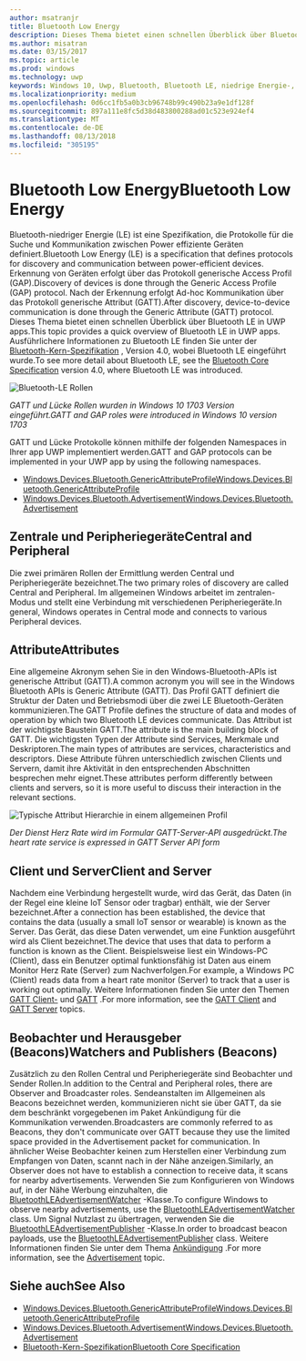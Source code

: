 ```yaml
---
author: msatranjr
title: Bluetooth Low Energy
description: Dieses Thema bietet einen schnellen Überblick über Bluetooth LE in UWP apps.
ms.author: misatran
ms.date: 03/15/2017
ms.topic: article
ms.prod: windows
ms.technology: uwp
keywords: Windows 10, Uwp, Bluetooth, Bluetooth LE, niedrige Energie-, Gatt, Abstand, Central, Peripheriegeräte, Client, Server, Watcher, publisher
ms.localizationpriority: medium
ms.openlocfilehash: 0d6cc1fb5a0b3cb96748b99c490b23a9e1df128f
ms.sourcegitcommit: 897a111e8fc5d38d483800288ad01c523e924ef4
ms.translationtype: MT
ms.contentlocale: de-DE
ms.lasthandoff: 08/13/2018
ms.locfileid: "305195"
---
```

# <a name="bluetooth-low-energy"></a><span data-ttu-id="e61d4-104">Bluetooth Low Energy</span><span class="sxs-lookup"><span data-stu-id="e61d4-104">Bluetooth Low Energy</span></span>
<span data-ttu-id="e61d4-105">Bluetooth-niedriger Energie (LE) ist eine Spezifikation, die Protokolle für die Suche und Kommunikation zwischen Power effiziente Geräten definiert.</span><span class="sxs-lookup"><span data-stu-id="e61d4-105">Bluetooth Low Energy (LE) is a specification that defines protocols for discovery and communication between power-efficient devices.</span></span> <span data-ttu-id="e61d4-106">Erkennung von Geräten erfolgt über das Protokoll generische Access Profil (GAP).</span><span class="sxs-lookup"><span data-stu-id="e61d4-106">Discovery of devices is done through the Generic Access Profile (GAP) protocol.</span></span> <span data-ttu-id="e61d4-107">Nach der Erkennung erfolgt Ad-hoc Kommunikation über das Protokoll generische Attribut (GATT).</span><span class="sxs-lookup"><span data-stu-id="e61d4-107">After discovery, device-to-device communication is done through the Generic Attribute (GATT) protocol.</span></span> <span data-ttu-id="e61d4-108">Dieses Thema bietet einen schnellen Überblick über Bluetooth LE in UWP apps.</span><span class="sxs-lookup"><span data-stu-id="e61d4-108">This topic provides a quick overview of Bluetooth LE in UWP apps.</span></span> <span data-ttu-id="e61d4-109">Ausführlichere Informationen zu Bluetooth LE finden Sie unter der [Bluetooth-Kern-Spezifikation](https://www.bluetooth.com/specifications/bluetooth-core-specification) , Version 4.0, wobei Bluetooth LE eingeführt wurde.</span><span class="sxs-lookup"><span data-stu-id="e61d4-109">To see more detail about Bluetooth LE, see the [Bluetooth Core Specification](https://www.bluetooth.com/specifications/bluetooth-core-specification) version 4.0, where Bluetooth LE was introduced.</span></span> 

![Bluetooth-LE Rollen](images/gatt-roles.png)

*<span data-ttu-id="e61d4-111">GATT und Lücke Rollen wurden in Windows 10 1703 Version eingeführt.</span><span class="sxs-lookup"><span data-stu-id="e61d4-111">GATT and GAP roles were introduced in Windows 10 version 1703</span></span>*

<span data-ttu-id="e61d4-112">GATT und Lücke Protokolle können mithilfe der folgenden Namespaces in Ihrer app UWP implementiert werden.</span><span class="sxs-lookup"><span data-stu-id="e61d4-112">GATT and GAP protocols can be implemented in your UWP app by using the following namespaces.</span></span>
- [<span data-ttu-id="e61d4-113">Windows.Devices.Bluetooth.GenericAttributeProfile</span><span class="sxs-lookup"><span data-stu-id="e61d4-113">Windows.Devices.Bluetooth.GenericAttributeProfile</span></span>](https://docs.microsoft.com/en-us/uwp/api/windows.devices.bluetooth.genericattributeprofile)
- [<span data-ttu-id="e61d4-114">Windows.Devices.Bluetooth.Advertisement</span><span class="sxs-lookup"><span data-stu-id="e61d4-114">Windows.Devices.Bluetooth.Advertisement</span></span>](https://docs.microsoft.com/en-us/uwp/api/windows.devices.bluetooth.genericattributeprofile)

## <a name="central-and-peripheral"></a><span data-ttu-id="e61d4-115">Zentrale und Peripheriegeräte</span><span class="sxs-lookup"><span data-stu-id="e61d4-115">Central and Peripheral</span></span>
<span data-ttu-id="e61d4-116">Die zwei primären Rollen der Ermittlung werden Central und Peripheriegeräte bezeichnet.</span><span class="sxs-lookup"><span data-stu-id="e61d4-116">The two primary roles of discovery are called Central and Peripheral.</span></span> <span data-ttu-id="e61d4-117">Im allgemeinen Windows arbeitet im zentralen-Modus und stellt eine Verbindung mit verschiedenen Peripheriegeräte.</span><span class="sxs-lookup"><span data-stu-id="e61d4-117">In general, Windows operates in Central mode and connects to various Peripheral devices.</span></span> 

## <a name="attributes"></a><span data-ttu-id="e61d4-118">Attribute</span><span class="sxs-lookup"><span data-stu-id="e61d4-118">Attributes</span></span>
<span data-ttu-id="e61d4-119">Eine allgemeine Akronym sehen Sie in den Windows-Bluetooth-APIs ist generische Attribut (GATT).</span><span class="sxs-lookup"><span data-stu-id="e61d4-119">A common acronym you will see in the Windows Bluetooth APIs is Generic Attribute (GATT).</span></span> <span data-ttu-id="e61d4-120">Das Profil GATT definiert die Struktur der Daten und Betriebsmodi über die zwei LE Bluetooth-Geräten kommunizieren.</span><span class="sxs-lookup"><span data-stu-id="e61d4-120">The GATT Profile defines the structure of data and modes of operation by which two Bluetooth LE devices communicate.</span></span> <span data-ttu-id="e61d4-121">Das Attribut ist der wichtigste Baustein GATT.</span><span class="sxs-lookup"><span data-stu-id="e61d4-121">The attribute is the main building block of GATT.</span></span> <span data-ttu-id="e61d4-122">Die wichtigsten Typen der Attribute sind Services, Merkmale und Deskriptoren.</span><span class="sxs-lookup"><span data-stu-id="e61d4-122">The main types of attributes are services, characteristics and descriptors.</span></span> <span data-ttu-id="e61d4-123">Diese Attribute führen unterschiedlich zwischen Clients und Servern, damit ihre Aktivität in den entsprechenden Abschnitten besprechen mehr eignet.</span><span class="sxs-lookup"><span data-stu-id="e61d4-123">These attributes perform differently between clients and servers, so it is more useful to discuss their interaction in the relevant sections.</span></span> 

![Typische Attribut Hierarchie in einem allgemeinen Profil](images/gatt-service.png)

*<span data-ttu-id="e61d4-125">Der Dienst Herz Rate wird im Formular GATT-Server-API ausgedrückt.</span><span class="sxs-lookup"><span data-stu-id="e61d4-125">The heart rate service is expressed in GATT Server API form</span></span>*

## <a name="client-and-server"></a><span data-ttu-id="e61d4-126">Client und Server</span><span class="sxs-lookup"><span data-stu-id="e61d4-126">Client and Server</span></span>
<span data-ttu-id="e61d4-127">Nachdem eine Verbindung hergestellt wurde, wird das Gerät, das Daten (in der Regel eine kleine IoT Sensor oder tragbar) enthält, wie der Server bezeichnet.</span><span class="sxs-lookup"><span data-stu-id="e61d4-127">After a connection has been established, the device that contains the data (usually a small IoT sensor or wearable) is known as the Server.</span></span> <span data-ttu-id="e61d4-128">Das Gerät, das diese Daten verwendet, um eine Funktion ausgeführt wird als Client bezeichnet.</span><span class="sxs-lookup"><span data-stu-id="e61d4-128">The device that uses that data to perform a function is known as the Client.</span></span> <span data-ttu-id="e61d4-129">Beispielsweise liest ein Windows-PC (Client), dass ein Benutzer optimal funktionsfähig ist Daten aus einem Monitor Herz Rate (Server) zum Nachverfolgen.</span><span class="sxs-lookup"><span data-stu-id="e61d4-129">For example, a Windows PC (Client) reads data from a heart rate monitor (Server) to track that a user is working out optimally.</span></span> <span data-ttu-id="e61d4-130">Weitere Informationen finden Sie unter den Themen [GATT Client-](gatt-client.md) und [GATT](gatt-server.md) .</span><span class="sxs-lookup"><span data-stu-id="e61d4-130">For more information, see the [GATT Client](gatt-client.md) and [GATT Server](gatt-server.md) topics.</span></span>

## <a name="watchers-and-publishers-beacons"></a><span data-ttu-id="e61d4-131">Beobachter und Herausgeber (Beacons)</span><span class="sxs-lookup"><span data-stu-id="e61d4-131">Watchers and Publishers (Beacons)</span></span>
<span data-ttu-id="e61d4-132">Zusätzlich zu den Rollen Central und Peripheriegeräte sind Beobachter und Sender Rollen.</span><span class="sxs-lookup"><span data-stu-id="e61d4-132">In addition to the Central and Peripheral roles, there are Observer and Broadcaster roles.</span></span> <span data-ttu-id="e61d4-133">Sendeanstalten im Allgemeinen als Beacons bezeichnet werden, kommunizieren nicht sie über GATT, da sie dem beschränkt vorgegebenen im Paket Ankündigung für die Kommunikation verwenden.</span><span class="sxs-lookup"><span data-stu-id="e61d4-133">Broadcasters are commonly referred to as Beacons, they don't communicate over GATT because they use the limited space provided in the Advertisement packet for communication.</span></span> <span data-ttu-id="e61d4-134">In ähnlicher Weise Beobachter keinen zum Herstellen einer Verbindung zum Empfangen von Daten, scannt nach in der Nähe anzeigen.</span><span class="sxs-lookup"><span data-stu-id="e61d4-134">Similarly, an Observer does not have to establish a connection to receive data, it scans for nearby advertisements.</span></span> <span data-ttu-id="e61d4-135">Verwenden Sie zum Konfigurieren von Windows auf, in der Nähe Werbung einzuhalten, die [BluetoothLEAdvertisementWatcher](https://docs.microsoft.com/en-us/uwp/api/windows.devices.bluetooth.advertisement.bluetoothleadvertisementwatcher) -Klasse.</span><span class="sxs-lookup"><span data-stu-id="e61d4-135">To configure Windows to observe nearby advertisements, use the [BluetoothLEAdvertisementWatcher](https://docs.microsoft.com/en-us/uwp/api/windows.devices.bluetooth.advertisement.bluetoothleadvertisementwatcher) class.</span></span> <span data-ttu-id="e61d4-136">Um Signal Nutzlast zu übertragen, verwenden Sie die [BluetoothLEAdvertisementPublisher](https://docs.microsoft.com/en-us/uwp/api/windows.devices.bluetooth.advertisement.bluetoothleadvertisementpublisher) -Klasse.</span><span class="sxs-lookup"><span data-stu-id="e61d4-136">In order to broadcast beacon payloads, use the [BluetoothLEAdvertisementPublisher](https://docs.microsoft.com/en-us/uwp/api/windows.devices.bluetooth.advertisement.bluetoothleadvertisementpublisher) class.</span></span> <span data-ttu-id="e61d4-137">Weitere Informationen finden Sie unter dem Thema [Ankündigung](ble-beacon.md) .</span><span class="sxs-lookup"><span data-stu-id="e61d4-137">For more information, see the [Advertisement](ble-beacon.md) topic.</span></span>

## <a name="see-also"></a><span data-ttu-id="e61d4-138">Siehe auch</span><span class="sxs-lookup"><span data-stu-id="e61d4-138">See Also</span></span>
- [<span data-ttu-id="e61d4-139">Windows.Devices.Bluetooth.GenericAttributeProfile</span><span class="sxs-lookup"><span data-stu-id="e61d4-139">Windows.Devices.Bluetooth.GenericAttributeProfile</span></span>](https://docs.microsoft.com/en-us/uwp/api/windows.devices.bluetooth.genericattributeprofile)
- [<span data-ttu-id="e61d4-140">Windows.Devices.Bluetooth.Advertisement</span><span class="sxs-lookup"><span data-stu-id="e61d4-140">Windows.Devices.Bluetooth.Advertisement</span></span>](https://docs.microsoft.com/en-us/uwp/api/windows.devices.bluetooth.genericattributeprofile)
- [<span data-ttu-id="e61d4-141">Bluetooth-Kern-Spezifikation</span><span class="sxs-lookup"><span data-stu-id="e61d4-141">Bluetooth Core Specification</span></span>](https://www.bluetooth.com/specifications/bluetooth-core-specification)
